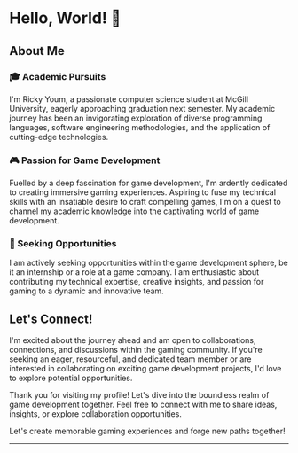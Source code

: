 # Hello, World! 👋

## About Me

### 🎓 Academic Pursuits
I'm Ricky Youm, a passionate computer science student at McGill University, eagerly approaching graduation next semester. My academic journey has been an invigorating exploration of diverse programming languages, software engineering methodologies, and the application of cutting-edge technologies.

### 🎮 Passion for Game Development
Fuelled by a deep fascination for game development, I'm ardently dedicated to creating immersive gaming experiences. Aspiring to fuse my technical skills with an insatiable desire to craft compelling games, I'm on a quest to channel my academic knowledge into the captivating world of game development.

### 🚀 Seeking Opportunities
I am actively seeking opportunities within the game development sphere, be it an internship or a role at a game company. I am enthusiastic about contributing my technical expertise, creative insights, and passion for gaming to a dynamic and innovative team.

## Let's Connect!

I'm excited about the journey ahead and am open to collaborations, connections, and discussions within the gaming community. If you're seeking an eager, resourceful, and dedicated team member or are interested in collaborating on exciting game development projects, I'd love to explore potential opportunities.

Thank you for visiting my profile! Let's dive into the boundless realm of game development together. Feel free to connect with me to share ideas, insights, or explore collaboration opportunities.

Let's create memorable gaming experiences and forge new paths together!

---
